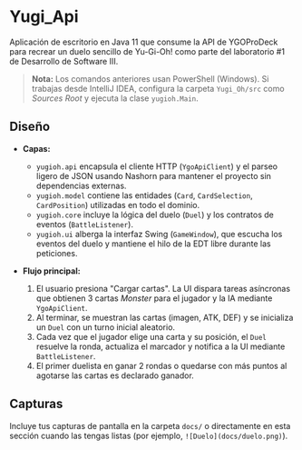 # Yugi_Api

Aplicación de escritorio en Java 11 que consume la API de YGOProDeck para recrear un duelo sencillo de Yu-Gi-Oh! como parte del laboratorio #1 de Desarrollo de Software III.


> **Nota:** Los comandos anteriores usan PowerShell (Windows). Si trabajas desde IntelliJ IDEA, configura la carpeta `Yugi_Oh/src` como *Sources Root* y ejecuta la clase `yugioh.Main`.

## Diseño

- **Capas:**
	- `yugioh.api` encapsula el cliente HTTP (`YgoApiClient`) y el parseo ligero de JSON usando Nashorn para mantener el proyecto sin dependencias externas.
	- `yugioh.model` contiene las entidades (`Card`, `CardSelection`, `CardPosition`) utilizadas en todo el dominio.
	- `yugioh.core` incluye la lógica del duelo (`Duel`) y los contratos de eventos (`BattleListener`).
	- `yugioh.ui` alberga la interfaz Swing (`GameWindow`), que escucha los eventos del duelo y mantiene el hilo de la EDT libre durante las peticiones.

- **Flujo principal:**
	1. El usuario presiona "Cargar cartas". La UI dispara tareas asíncronas que obtienen 3 cartas *Monster* para el jugador y la IA mediante `YgoApiClient`.
	2. Al terminar, se muestran las cartas (imagen, ATK, DEF) y se inicializa un `Duel` con un turno inicial aleatorio.
	3. Cada vez que el jugador elige una carta y su posición, el `Duel` resuelve la ronda, actualiza el marcador y notifica a la UI mediante `BattleListener`.
	4. El primer duelista en ganar 2 rondas o quedarse con más puntos al agotarse las cartas es declarado ganador.

## Capturas

Incluye tus capturas de pantalla en la carpeta `docs/` o directamente en esta sección cuando las tengas listas (por ejemplo, `![Duelo](docs/duelo.png)`).
